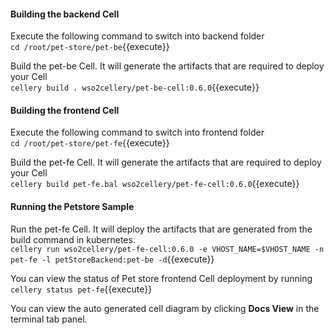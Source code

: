 #### Building the backend Cell  
Execute the following command to switch into backend folder  
`cd /root/pet-store/pet-be`{{execute}}

Build the pet-be Cell. It will generate the artifacts that are required to deploy your Cell  
`cellery build . wso2cellery/pet-be-cell:0.6.0`{{execute}}  

#### Building the frontend Cell
Execute the following command to switch into frontend folder  
`cd /root/pet-store/pet-fe`{{execute}}

Build the pet-fe Cell. It will generate the artifacts that are required to deploy your Cell  
`cellery build pet-fe.bal wso2cellery/pet-fe-cell:0.6.0`{{execute}}

#### Running the Petstore Sample

Run the pet-fe Cell. It will deploy the artifacts that are generated from the build command in kubernetes.  
`cellery run wso2cellery/pet-fe-cell:0.6.0 -e VHOST_NAME=$VHOST_NAME -n pet-fe -l petStoreBackend:pet-be -d`{{execute}}

You can view the status of Pet store frontend Cell deployment by running  
`cellery status pet-fe`{{execute}}

You can view the auto generated cell diagram by clicking **Docs View** in the terminal tab panel.
